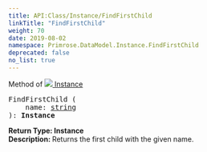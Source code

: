 ```yaml
---
title: API:Class/Instance/FindFirstChild
linkTitle: "FindFirstChild"
weight: 70
date: 2019-08-02
namespace: Primrose.DataModel.Instance.FindFirstChild
deprecated: false
no_list: true
---
```

Method of <a href="/docs/api-reference/Class/Instance"><img src="/icons/silk/default.png"/>&nbsp;Instance</a>
<pre class="method-declaration">
FindFirstChild (
    name: <a class="type" href="/docs/api-reference/System/string">string</a>
): <b class="page-type">Instance</b></pre>
<b>Return Type: </b>
<b class="page-type">Instance</b>
<br/>
<b>Description: </b>
Returns the first child with the given name.

